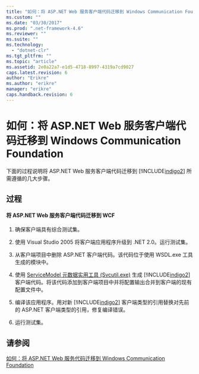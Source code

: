 ```yaml
---
title: "如何：将 ASP.NET Web 服务客户端代码迁移到 Windows Communication Foundation | Microsoft Docs"
ms.custom: ""
ms.date: "03/30/2017"
ms.prod: ".net-framework-4.6"
ms.reviewer: ""
ms.suite: ""
ms.technology: 
  - "dotnet-clr"
ms.tgt_pltfrm: ""
ms.topic: "article"
ms.assetid: 2e0a22a7-e1d5-4718-8997-4319a7cd9027
caps.latest.revision: 6
author: "Erikre"
ms.author: "erikre"
manager: "erikre"
caps.handback.revision: 6
---
```

# 如何：将 ASP.NET Web 服务客户端代码迁移到 Windows Communication Foundation
下面的过程说明将 ASP.NET Web 服务客户端代码迁移到 [!INCLUDE[indigo2](../../../../includes/indigo2-md.md)] 所需遵循的几大步骤。  
  
## 过程  
  
#### 将 ASP.NET Web 服务客户端代码迁移到 WCF  
  
1.  确保客户端具有综合测试集。  
  
2.  使用 Visual Studio 2005 将客户端应用程序升级到 .NET 2.0。运行测试集。  
  
3.  从客户端项目中删除 ASP.NET 客户端代码。该代码位于使用 WSDL.exe 工具生成的模块中。  
  
4.  使用 [ServiceModel 元数据实用工具 \(Svcutil.exe\)](../../../../docs/framework/wcf/servicemodel-metadata-utility-tool-svcutil-exe.md) 生成 [!INCLUDE[indigo2](../../../../includes/indigo2-md.md)] 客户端代码。将该代码添加到客户端项目中并将配置输出合并到客户端的现有配置文件中。  
  
5.  编译该应用程序。用对新 [!INCLUDE[indigo2](../../../../includes/indigo2-md.md)] 客户端类型的引用替换对先前的 ASP.NET 客户端类型的引用，修复编译错误。  
  
6.  运行测试集。  
  
## 请参阅  
 [如何：将 ASP.NET Web 服务代码迁移到 Windows Communication Foundation](../../../../docs/framework/wcf/feature-details/migrate-asp-net-web-service-to-wcf.md)
